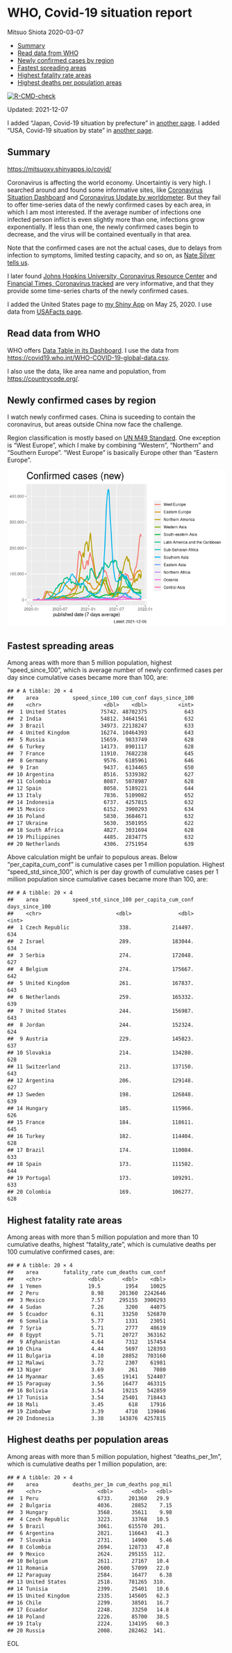 WHO, Covid-19 situation report
================
Mitsuo Shiota
2020-03-07

-   [Summary](#summary)
-   [Read data from WHO](#read-data-from-who)
-   [Newly confirmed cases by region](#newly-confirmed-cases-by-region)
-   [Fastest spreading areas](#fastest-spreading-areas)
-   [Highest fatality rate areas](#highest-fatality-rate-areas)
-   [Highest deaths per population
    areas](#highest-deaths-per-population-areas)

<!-- badges: start -->

[![R-CMD-check](https://github.com/mitsuoxv/covid/workflows/R-CMD-check/badge.svg)](https://github.com/mitsuoxv/covid/actions)
<!-- badges: end -->

Updated: 2021-12-07

I added “Japan, Covid-19 situation by prefecture” in [another
page](Japan.md). I added “USA, Covid-19 situation by state” in [another
page](USA.md).

## Summary

<https://mitsuoxv.shinyapps.io/covid/>

Coronavirus is affecting the world economy. Uncertaintiy is very high. I
searched around and found some informative sites, like [Coronavirus
Situation
Dashboard](https://who.maps.arcgis.com/apps/opsdashboard/index.html#/c88e37cfc43b4ed3baf977d77e4a0667)
and [Coronavirus Update by
worldometer](https://www.worldometers.info/coronavirus/). But they fail
to offer time-series data of the newly confirmed cases by each area, in
which I am most interested. If the average number of infections one
infected person inflict is even slightly more than one, infections grow
exponentially. If less than one, the newly confirmed cases begin to
decrease, and the virus will be contained eventually in that area.

Note that the confirmed cases are not the actual cases, due to delays
from infection to symptoms, limited testing capacity, and so on, as
[Nate Silver tells
us](https://fivethirtyeight.com/features/coronavirus-case-counts-are-meaningless/).

I later found [Johns Hopkins University, Coronavirus Resource
Center](https://coronavirus.jhu.edu/) and [Financial Times, Coronavirus
tracked](https://www.ft.com/content/a26fbf7e-48f8-11ea-aeb3-955839e06441)
are very informative, and that they provide some time-series charts of
the newly confirmed cases.

I added the United States page to [my Shiny
App](https://mitsuoxv.shinyapps.io/covid/) on May 25, 2020. I use data
from [USAFacts
page](https://usafacts.org/visualizations/coronavirus-covid-19-spread-map/).

## Read data from WHO

WHO offers [Data Table in its Dashboard](https://covid19.who.int/table).
I use the data from
<https://covid19.who.int/WHO-COVID-19-global-data.csv>.

I also use the data, like area name and population, from
<https://countrycode.org/>.

## Newly confirmed cases by region

I watch newly confirmed cases. China is suceeding to contain the
coronavirus, but areas outside China now face the challenge.

Region classification is mostly based on [UN M49
Standard](https://unstats.un.org/unsd/methodology/m49/). One exception
is “West Europe”, which I make by combining “Western”, “Northern” and
“Southern Europe”. “West Europe” is basically Europe other than “Eastern
Europe”.

![](README_files/figure-gfm/chart-1.png)<!-- -->

## Fastest spreading areas

Among areas with more than 5 million population, highest
“speed\_since\_100”, which is average number of newly confirmed cases
per day since cumulative cases became more than 100, are:

    ## # A tibble: 20 × 4
    ##    area           speed_since_100 cum_conf days_since_100
    ##    <chr>                    <dbl>    <dbl>          <int>
    ##  1 United States           75742. 48702375            643
    ##  2 India                   54812. 34641561            632
    ##  3 Brazil                  34973. 22138247            633
    ##  4 United Kingdom          16274. 10464393            643
    ##  5 Russia                  15659.  9833749            628
    ##  6 Turkey                  14173.  8901117            628
    ##  7 France                  11910.  7682238            645
    ##  8 Germany                  9576.  6185961            646
    ##  9 Iran                     9437.  6134465            650
    ## 10 Argentina                8516.  5339382            627
    ## 11 Colombia                 8087.  5078987            628
    ## 12 Spain                    8058.  5189221            644
    ## 13 Italy                    7836.  5109082            652
    ## 14 Indonesia                6737.  4257815            632
    ## 15 Mexico                   6152.  3900293            634
    ## 16 Poland                   5830.  3684671            632
    ## 17 Ukraine                  5630.  3501955            622
    ## 18 South Africa             4827.  3031694            628
    ## 19 Philippines              4485.  2834775            632
    ## 20 Netherlands              4306.  2751954            639

Above calculation might be unfair to populous areas. Below
“per\_capita\_cum\_conf” is cumulative cases per 1 million population.
Highest “speed\_std\_since\_100”, which is per day growth of cumulative
cases per 1 million population since cumulative cases became more than
100, are:

    ## # A tibble: 20 × 4
    ##    area           speed_std_since_100 per_capita_cum_conf days_since_100
    ##    <chr>                        <dbl>               <dbl>          <int>
    ##  1 Czech Republic                338.             214497.            634
    ##  2 Israel                        289.             183044.            634
    ##  3 Serbia                        274.             172048.            627
    ##  4 Belgium                       274.             175667.            642
    ##  5 United Kingdom                261.             167837.            643
    ##  6 Netherlands                   259.             165332.            639
    ##  7 United States                 244.             156987.            643
    ##  8 Jordan                        244.             152324.            624
    ##  9 Austria                       229.             145823.            637
    ## 10 Slovakia                      214.             134280.            628
    ## 11 Switzerland                   213.             137150.            643
    ## 12 Argentina                     206.             129148.            627
    ## 13 Sweden                        198.             126848.            639
    ## 14 Hungary                       185.             115966.            626
    ## 15 France                        184.             118611.            645
    ## 16 Turkey                        182.             114404.            628
    ## 17 Brazil                        174.             110084.            633
    ## 18 Spain                         173.             111582.            644
    ## 19 Portugal                      173.             109291.            633
    ## 20 Colombia                      169.             106277.            628

## Highest fatality rate areas

Among areas with more than 5 million population and more than 10
cumulative deaths, highest “fatality\_rate”, which is cumulative deaths
per 100 cumulative confirmed cases, are:

    ## # A tibble: 20 × 4
    ##    area        fatality_rate cum_deaths cum_conf
    ##    <chr>               <dbl>      <dbl>    <dbl>
    ##  1 Yemen               19.5        1954    10025
    ##  2 Peru                 8.98     201360  2242646
    ##  3 Mexico               7.57     295155  3900293
    ##  4 Sudan                7.26       3200    44075
    ##  5 Ecuador              6.31      33250   526870
    ##  6 Somalia              5.77       1331    23051
    ##  7 Syria                5.71       2777    48619
    ##  8 Egypt                5.71      20727   363162
    ##  9 Afghanistan          4.64       7312   157454
    ## 10 China                4.44       5697   128393
    ## 11 Bulgaria             4.10      28852   703160
    ## 12 Malawi               3.72       2307    61981
    ## 13 Niger                3.69        261     7080
    ## 14 Myanmar              3.65      19141   524407
    ## 15 Paraguay             3.56      16477   463315
    ## 16 Bolivia              3.54      19215   542859
    ## 17 Tunisia              3.54      25401   718443
    ## 18 Mali                 3.45        618    17916
    ## 19 Zimbabwe             3.39       4710   139046
    ## 20 Indonesia            3.38     143876  4257815

## Highest deaths per population areas

Among areas with more than 5 million population, highest
“deaths\_per\_1m”, which is cumulative deaths per 1 million population,
are:

    ## # A tibble: 20 × 4
    ##    area           deaths_per_1m cum_deaths pop_mil
    ##    <chr>                  <dbl>      <dbl>   <dbl>
    ##  1 Peru                   6733.     201360   29.9 
    ##  2 Bulgaria               4036.      28852    7.15
    ##  3 Hungary                3568.      35611    9.98
    ##  4 Czech Republic         3223.      33768   10.5 
    ##  5 Brazil                 3061.     615570  201.  
    ##  6 Argentina              2821.     116643   41.3 
    ##  7 Slovakia               2731.      14900    5.46
    ##  8 Colombia               2694.     128733   47.8 
    ##  9 Mexico                 2624.     295155  112.  
    ## 10 Belgium                2611.      27167   10.4 
    ## 11 Romania                2600.      57099   22.0 
    ## 12 Paraguay               2584.      16477    6.38
    ## 13 United States          2518.     781265  310.  
    ## 14 Tunisia                2399.      25401   10.6 
    ## 15 United Kingdom         2335.     145605   62.3 
    ## 16 Chile                  2299.      38501   16.7 
    ## 17 Ecuador                2248.      33250   14.8 
    ## 18 Poland                 2226.      85700   38.5 
    ## 19 Italy                  2224.     134195   60.3 
    ## 20 Russia                 2008.     282462  141.

EOL
